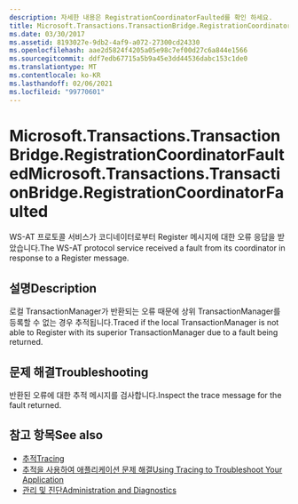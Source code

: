 ```yaml
---
description: 자세한 내용은 RegistrationCoordinatorFaulted를 확인 하세요.
title: Microsoft.Transactions.TransactionBridge.RegistrationCoordinatorFaulted
ms.date: 03/30/2017
ms.assetid: 8193027e-9db2-4af9-a072-27300cd24330
ms.openlocfilehash: aae2d5824f4205a05e98c7ef00d27c6a844e1566
ms.sourcegitcommit: ddf7edb67715a5b9a45e3dd44536dabc153c1de0
ms.translationtype: MT
ms.contentlocale: ko-KR
ms.lasthandoff: 02/06/2021
ms.locfileid: "99770601"
---
```

# <a name="microsofttransactionstransactionbridgeregistrationcoordinatorfaulted"></a><span data-ttu-id="1f54d-103">Microsoft.Transactions.TransactionBridge.RegistrationCoordinatorFaulted</span><span class="sxs-lookup"><span data-stu-id="1f54d-103">Microsoft.Transactions.TransactionBridge.RegistrationCoordinatorFaulted</span></span>

<span data-ttu-id="1f54d-104">WS-AT 프로토콜 서비스가 코디네이터로부터 Register 메시지에 대한 오류 응답을 받았습니다.</span><span class="sxs-lookup"><span data-stu-id="1f54d-104">The WS-AT protocol service received a fault from its coordinator in response to a Register message.</span></span>  
  
## <a name="description"></a><span data-ttu-id="1f54d-105">설명</span><span class="sxs-lookup"><span data-stu-id="1f54d-105">Description</span></span>  

 <span data-ttu-id="1f54d-106">로컬 TransactionManager가 반환되는 오류 때문에 상위 TransactionManager를 등록할 수 없는 경우 추적됩니다.</span><span class="sxs-lookup"><span data-stu-id="1f54d-106">Traced if the local TransactionManager is not able to Register with its superior TransactionManager due to a fault being returned.</span></span>  
  
## <a name="troubleshooting"></a><span data-ttu-id="1f54d-107">문제 해결</span><span class="sxs-lookup"><span data-stu-id="1f54d-107">Troubleshooting</span></span>  

 <span data-ttu-id="1f54d-108">반환된 오류에 대한 추적 메시지를 검사합니다.</span><span class="sxs-lookup"><span data-stu-id="1f54d-108">Inspect the trace message for the fault returned.</span></span>  
  
## <a name="see-also"></a><span data-ttu-id="1f54d-109">참고 항목</span><span class="sxs-lookup"><span data-stu-id="1f54d-109">See also</span></span>

- [<span data-ttu-id="1f54d-110">추적</span><span class="sxs-lookup"><span data-stu-id="1f54d-110">Tracing</span></span>](index.md)
- [<span data-ttu-id="1f54d-111">추적을 사용하여 애플리케이션 문제 해결</span><span class="sxs-lookup"><span data-stu-id="1f54d-111">Using Tracing to Troubleshoot Your Application</span></span>](using-tracing-to-troubleshoot-your-application.md)
- [<span data-ttu-id="1f54d-112">관리 및 진단</span><span class="sxs-lookup"><span data-stu-id="1f54d-112">Administration and Diagnostics</span></span>](../index.md)
